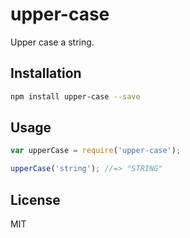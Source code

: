 # upper-case

Upper case a string.

## Installation

```sh
npm install upper-case --save
```

## Usage

```js
var upperCase = require('upper-case');

upperCase('string'); //=> "STRING"
```

## License

MIT

